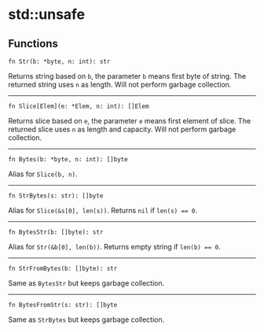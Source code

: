 # std::unsafe

## Functions

```jule
fn Str(b: *byte, n: int): str
```
Returns string based on `b`, the parameter `b` means first byte of string. The returned string uses `n` as length. Will not perform garbage collection.

---

```jule
fn Slice[Elem](e: *Elem, n: int): []Elem
```
Returns slice based on `e`, the parameter `e` means first element of slice. The returned slice uses `n` as length and capacity. Will not perform garbage collection.

---

```jule
fn Bytes(b: *byte, n: int): []byte
```
Alias for `Slice(b, n)`.

---

```jule
fn StrBytes(s: str): []byte
```
Alias for `Slice(&s[0], len(s))`. Returns `nil` if `len(s) == 0`.

---

```jule
fn BytesStr(b: []byte): str
```
Alias for `Str(&b[0], len(b))`. Returns empty string if `len(b) == 0`.

---

```jule
fn StrFromBytes(b: []byte): str
```
Same as `BytesStr` but keeps garbage collection.

---

```jule
fn BytesFromStr(s: str): []byte
```
Same as `StrBytes` but keeps garbage collection.